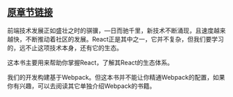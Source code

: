 [原章节链接](https://survivejs.com/react/introduction/)
-------

前端技术发展正如盛壮之时的骐骥，—日而驰千里，新技术不断涌现，且速度越来越快，不断推动着社区的发展。React正是其中之一，它并不复杂，但我们要学习的，远不止这项技术本身，还有它的生态。

这本书主要用来帮助你掌握React，了解其React的生态体系。

我们的开发构建基于Webpack。但这本书并不能让你精通Webpack的配置，如果你有兴趣，可以去阅读其它单独介绍Webpack的书籍。